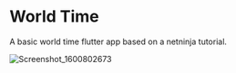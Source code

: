 # World Time

A basic world time flutter app based on a netninja tutorial.

![Screenshot_1600802673](https://user-images.githubusercontent.com/32065713/93928183-e94cf080-fce7-11ea-8f40-a3543540eb2a.png)
